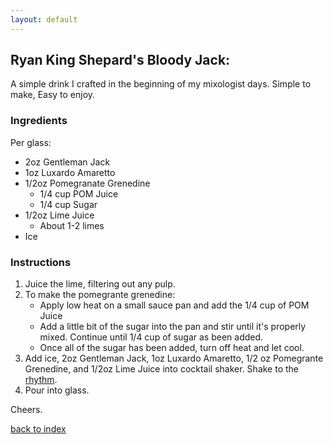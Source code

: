 ```yaml
---
layout: default
---
```


## Ryan King Shepard's Bloody Jack:
<!---
github name: ryankshub
-->
A simple drink I crafted in the beginning of my mixologist days. Simple to make, Easy to enjoy. 

### Ingredients

Per glass:

- 2oz Gentleman Jack
- 1oz Luxardo Amaretto
- 1/2oz Pomegranate Grenedine 
    - 1/4 cup POM Juice
    - 1/4 cup Sugar
- 1/2oz Lime Juice
    - About 1-2 limes
- Ice

### Instructions

1. Juice the lime, filtering out any pulp.
2. To make the pomegrante grenedine: 
    - Apply low heat on a small sauce pan and add the 1/4 cup of POM Juice
    - Add a little bit of the sugar into the pan and stir until it's properly mixed. Continue until 1/4 cup of sugar as been added. 
    - Once all of the sugar has been added, turn off heat and let cool. 
3. Add ice, 2oz Gentleman Jack, 1oz Luxardo Amaretto, 1/2 oz Pomegrante Grenedine, and 1/2oz Lime Juice into cocktail shaker. Shake to the [rhythm](https://www.youtube.com/watch?v=rSrqdqRM1Dg).
4. Pour into glass.
 
Cheers.

<!--
Keep this link to return to the index
-->
[back to index](../)